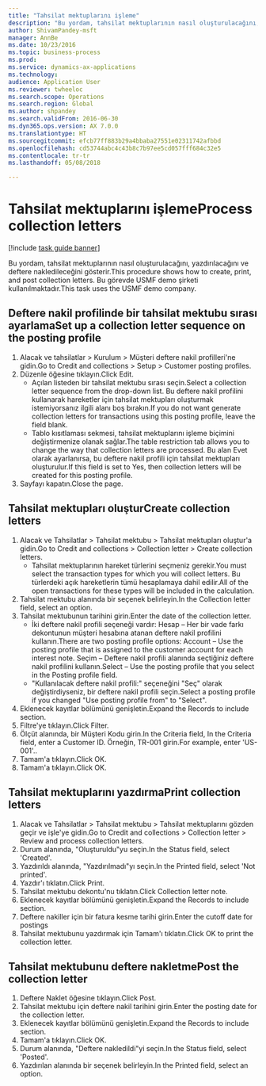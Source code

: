 ```yaml
--- 
title: "Tahsilat mektuplarını işleme"
description: "Bu yordam, tahsilat mektuplarının nasıl oluşturulacağını, yazdırılacağını ve deftere nakledileceğini gösterir."
author: ShivamPandey-msft
manager: AnnBe
ms.date: 10/23/2016
ms.topic: business-process
ms.prod: 
ms.service: dynamics-ax-applications
ms.technology: 
audience: Application User
ms.reviewer: twheeloc
ms.search.scope: Operations
ms.search.region: Global
ms.author: shpandey
ms.search.validFrom: 2016-06-30
ms.dyn365.ops.version: AX 7.0.0
ms.translationtype: HT
ms.sourcegitcommit: efcb77ff883b29a4bbaba27551e02311742afbbd
ms.openlocfilehash: cd53744abc4c43b8c7b97ee5cd057fff684c32e5
ms.contentlocale: tr-tr
ms.lasthandoff: 05/08/2018

---
```

# <a name="process-collection-letters"></a><span data-ttu-id="77fd0-103">Tahsilat mektuplarını işleme</span><span class="sxs-lookup"><span data-stu-id="77fd0-103">Process collection letters</span></span>

[!include [task guide banner](../../includes/task-guide-banner.md)]

<span data-ttu-id="77fd0-104">Bu yordam, tahsilat mektuplarının nasıl oluşturulacağını, yazdırılacağını ve deftere nakledileceğini gösterir.</span><span class="sxs-lookup"><span data-stu-id="77fd0-104">This procedure shows how to create, print, and post collection letters.</span></span> <span data-ttu-id="77fd0-105">Bu görevde USMF demo şirketi kullanılmaktadır.</span><span class="sxs-lookup"><span data-stu-id="77fd0-105">This task uses the USMF demo company.</span></span>


## <a name="set-up-a-collection-letter-sequence-on-the-posting-profile"></a><span data-ttu-id="77fd0-106">Deftere nakil profilinde bir tahsilat mektubu sırası ayarlama</span><span class="sxs-lookup"><span data-stu-id="77fd0-106">Set up a collection letter sequence on the posting profile</span></span>
1. <span data-ttu-id="77fd0-107">Alacak ve tahsilatlar > Kurulum > Müşteri deftere nakil profilleri'ne gidin.</span><span class="sxs-lookup"><span data-stu-id="77fd0-107">Go to Credit and collections > Setup > Customer posting profiles.</span></span>
2. <span data-ttu-id="77fd0-108">Düzenle öğesine tıklayın.</span><span class="sxs-lookup"><span data-stu-id="77fd0-108">Click Edit.</span></span>
    * <span data-ttu-id="77fd0-109">Açılan listeden bir tahsilat mektubu sırası seçin.</span><span class="sxs-lookup"><span data-stu-id="77fd0-109">Select a collection letter sequence from the drop-down list.</span></span> <span data-ttu-id="77fd0-110">Bu deftere nakil profilini kullanarak hareketler için tahsilat mektupları oluşturmak istemiyorsanız ilgili alanı boş bırakın.</span><span class="sxs-lookup"><span data-stu-id="77fd0-110">If you do not want generate collection letters for transactions using this posting profile, leave the field blank.</span></span>  
    * <span data-ttu-id="77fd0-111">Tablo kısıtlaması sekmesi, tahsilat mektuplarını işleme biçimini değiştirmenize olanak sağlar.</span><span class="sxs-lookup"><span data-stu-id="77fd0-111">The table restriction tab allows you to change the way that collection letters are processed.</span></span> <span data-ttu-id="77fd0-112">Bu alan Evet olarak ayarlanırsa, bu deftere nakil profili için tahsilat mektupları oluşturulur.</span><span class="sxs-lookup"><span data-stu-id="77fd0-112">If this field is set to Yes, then collection letters will be created for this posting profile.</span></span>  
3. <span data-ttu-id="77fd0-113">Sayfayı kapatın.</span><span class="sxs-lookup"><span data-stu-id="77fd0-113">Close the page.</span></span>

## <a name="create-collection-letters"></a><span data-ttu-id="77fd0-114">Tahsilat mektupları oluştur</span><span class="sxs-lookup"><span data-stu-id="77fd0-114">Create collection letters</span></span>
1. <span data-ttu-id="77fd0-115">Alacak ve Tahsilatlar > Tahsilat mektubu > Tahsilat mektupları oluştur'a gidin.</span><span class="sxs-lookup"><span data-stu-id="77fd0-115">Go to Credit and collections > Collection letter > Create collection letters.</span></span>
    * <span data-ttu-id="77fd0-116">Tahsilat mektuplarının hareket türlerini seçmeniz gerekir.</span><span class="sxs-lookup"><span data-stu-id="77fd0-116">You must select the transaction types for which you will collect letters.</span></span> <span data-ttu-id="77fd0-117">Bu türlerdeki açık hareketlerin tümü hesaplamaya dahil edilir.</span><span class="sxs-lookup"><span data-stu-id="77fd0-117">All of the open transactions for these types will be included in the calculation.</span></span>  
2. <span data-ttu-id="77fd0-118">Tahsilat mektubu alanında bir seçenek belirleyin.</span><span class="sxs-lookup"><span data-stu-id="77fd0-118">In the Collection letter field, select an option.</span></span>
3. <span data-ttu-id="77fd0-119">Tahsilat mektubunun tarihini girin.</span><span class="sxs-lookup"><span data-stu-id="77fd0-119">Enter the date of the collection letter.</span></span>
    * <span data-ttu-id="77fd0-120">İki deftere nakil profili seçeneği vardır:   Hesap – Her bir vade farkı dekontunun müşteri hesabına atanan deftere nakil profilini kullanın.</span><span class="sxs-lookup"><span data-stu-id="77fd0-120">There are two posting profile options:   Account – Use the posting profile that is assigned to the customer account for each interest note.</span></span>   <span data-ttu-id="77fd0-121">Seçim – Deftere nakil profili alanında seçtiğiniz deftere nakil profilini kullanın.</span><span class="sxs-lookup"><span data-stu-id="77fd0-121">Select – Use the posting profile that you select in the Posting profile field.</span></span>  
    * <span data-ttu-id="77fd0-122">"Kullanılacak deftere nakil profili:" seçeneğini "Seç" olarak değiştirdiyseniz, bir deftere nakil profili seçin.</span><span class="sxs-lookup"><span data-stu-id="77fd0-122">Select a posting profile if you changed "Use posting profile from" to "Select".</span></span>  
4. <span data-ttu-id="77fd0-123">Eklenecek kayıtlar bölümünü genişletin.</span><span class="sxs-lookup"><span data-stu-id="77fd0-123">Expand the Records to include section.</span></span>
5. <span data-ttu-id="77fd0-124">Filtre'ye tıklayın.</span><span class="sxs-lookup"><span data-stu-id="77fd0-124">Click Filter.</span></span>
6. <span data-ttu-id="77fd0-125">Ölçüt alanında, bir Müşteri Kodu girin.</span><span class="sxs-lookup"><span data-stu-id="77fd0-125">In the Criteria field, In the Criteria field, enter a Customer ID.</span></span> <span data-ttu-id="77fd0-126">Örneğin, TR-001 girin.</span><span class="sxs-lookup"><span data-stu-id="77fd0-126">For example, enter 'US-001'..</span></span>
7. <span data-ttu-id="77fd0-127">Tamam'a tıklayın.</span><span class="sxs-lookup"><span data-stu-id="77fd0-127">Click OK.</span></span>
8. <span data-ttu-id="77fd0-128">Tamam'a tıklayın.</span><span class="sxs-lookup"><span data-stu-id="77fd0-128">Click OK.</span></span>

## <a name="print-collection-letters"></a><span data-ttu-id="77fd0-129">Tahsilat mektuplarını yazdırma</span><span class="sxs-lookup"><span data-stu-id="77fd0-129">Print collection letters</span></span>
1. <span data-ttu-id="77fd0-130">Alacak ve Tahsilatlar > Tahsilat mektubu > Tahsilat mektuplarını gözden geçir ve işle'ye gidin.</span><span class="sxs-lookup"><span data-stu-id="77fd0-130">Go to Credit and collections > Collection letter > Review and process collection letters.</span></span>
2. <span data-ttu-id="77fd0-131">Durum alanında, "Oluşturuldu"yu seçin.</span><span class="sxs-lookup"><span data-stu-id="77fd0-131">In the Status field, select 'Created'.</span></span>
3. <span data-ttu-id="77fd0-132">Yazdırıldı alanında, "Yazdırılmadı"yı seçin.</span><span class="sxs-lookup"><span data-stu-id="77fd0-132">In the Printed field, select 'Not printed'.</span></span>
4. <span data-ttu-id="77fd0-133">Yazdır'ı tıklatın.</span><span class="sxs-lookup"><span data-stu-id="77fd0-133">Click Print.</span></span>
5. <span data-ttu-id="77fd0-134">Tahsilat mektubu dekontu'nu tıklatın.</span><span class="sxs-lookup"><span data-stu-id="77fd0-134">Click Collection letter note.</span></span>
6. <span data-ttu-id="77fd0-135">Eklenecek kayıtlar bölümünü genişletin.</span><span class="sxs-lookup"><span data-stu-id="77fd0-135">Expand the Records to include section.</span></span>
7. <span data-ttu-id="77fd0-136">Deftere nakiller için bir fatura kesme tarihi girin.</span><span class="sxs-lookup"><span data-stu-id="77fd0-136">Enter the cutoff date for postings</span></span>
8. <span data-ttu-id="77fd0-137">Tahsilat mektubunu yazdırmak için Tamam'ı tıklatın.</span><span class="sxs-lookup"><span data-stu-id="77fd0-137">Click OK to print the collection letter.</span></span>

## <a name="post-the-collection-letter"></a><span data-ttu-id="77fd0-138">Tahsilat mektubunu deftere nakletme</span><span class="sxs-lookup"><span data-stu-id="77fd0-138">Post the collection letter</span></span>
1. <span data-ttu-id="77fd0-139">Deftere Naklet öğesine tıklayın.</span><span class="sxs-lookup"><span data-stu-id="77fd0-139">Click Post.</span></span>
2. <span data-ttu-id="77fd0-140">Tahsilat mektubu için deftere nakil tarihini girin.</span><span class="sxs-lookup"><span data-stu-id="77fd0-140">Enter the posting date for the collection letter.</span></span>
3. <span data-ttu-id="77fd0-141">Eklenecek kayıtlar bölümünü genişletin.</span><span class="sxs-lookup"><span data-stu-id="77fd0-141">Expand the Records to include section.</span></span>
4. <span data-ttu-id="77fd0-142">Tamam'a tıklayın.</span><span class="sxs-lookup"><span data-stu-id="77fd0-142">Click OK.</span></span>
5. <span data-ttu-id="77fd0-143">Durum alanında, "Deftere nakledildi"yi seçin.</span><span class="sxs-lookup"><span data-stu-id="77fd0-143">In the Status field, select 'Posted'.</span></span>
6. <span data-ttu-id="77fd0-144">Yazdırılan alanında bir seçenek belirleyin.</span><span class="sxs-lookup"><span data-stu-id="77fd0-144">In the Printed field, select an option.</span></span>


